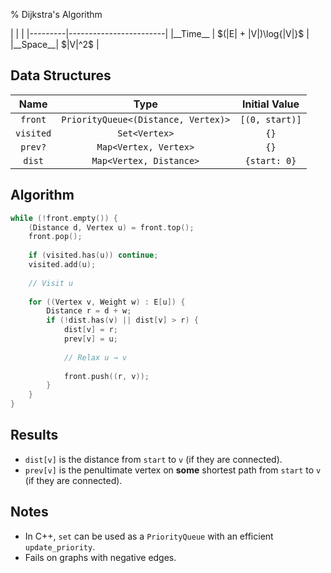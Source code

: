 % Dijkstra's Algorithm

<div class="no-stretch">
|         |                        |
|---------|------------------------|
|__Time__ | $(|E| + |V|)\log{|V|}$ |
|__Space__| $|V|^2$                |
</div>

## Data Structures
| Name      | Type                                | Initial Value  |
|:---------:|:-----------------------------------:|:--------------:|
| `front`   | `PriorityQueue<(Distance, Vertex)>` | `[(0, start)]` |
| `visited` | `Set<Vertex>`                       | `{}`           |
| `prev?`   | `Map<Vertex, Vertex>`               | `{}`           |
| `dist`    | `Map<Vertex, Distance>`             | `{start: 0}`   |

## Algorithm
```c++
while (!front.empty()) {
    (Distance d, Vertex u) = front.top();
    front.pop();
    
    if (visited.has(u)) continue;
    visited.add(u);
    
    // Visit u
    
    for ((Vertex v, Weight w) : E[u]) {
        Distance r = d + w;
        if (!dist.has(v) || dist[v] > r) {
            dist[v] = r;
            prev[v] = u;
            
            // Relax u → v
            
            front.push((r, v));
        }
    }
}
```

## Results
- `dist[v]` is the distance from `start` to `v` (if they are connected).
- `prev[v]` is the penultimate vertex on **some** shortest path from `start` to `v` (if they are connected).

## Notes
- In C++, `set` can be used as a `PriorityQueue` with an efficient `update_priority`.
- Fails on graphs with negative edges.
